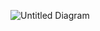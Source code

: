 ![Untitled Diagram](https://user-images.githubusercontent.com/40355376/77253060-17d90880-6c7e-11ea-828c-7d1e92f5ca7e.jpg)
